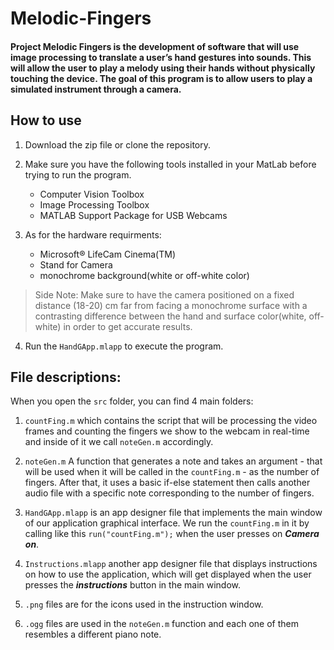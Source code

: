# Melodic-Fingers

#### Project Melodic Fingers is the development of software that will use image processing to translate a user’s hand gestures into sounds. This will allow the user to play a melody using their hands without physically touching the device. The goal of this program is to allow users to play a simulated instrument through a camera. 

## How to use

1. Download the zip file or clone the repository.

2. Make sure you have the following tools installed in your MatLab before trying to run the program.
    - Computer Vision Toolbox
    - Image Processing Toolbox
    - MATLAB Support Package for USB Webcams
    
3. As for the hardware requirments:
    - Microsoft® LifeCam Cinema(TM)
    - Stand for Camera
    - monochrome background(white or off-white color) 

> Side Note: Make sure to have the camera positioned on a fixed distance (18-20) cm far from  facing a monochrome surface with a contrasting difference between the hand and surface color(white, off-white) in order to get accurate results.

4. Run the `HandGApp.mlapp` to execute the program.

## File descriptions:

When you open the `src` folder, you can find 4 main folders:

1. `countFing.m` which contains the script that will be processing the video frames and counting the fingers we show to the webcam in real-time and inside of it we call  `noteGen.m`  accordingly.

2.  `noteGen.m` A function that generates a note and takes an argument - that will be used when it will be called in the `countFing.m` - as the number of fingers. After that, it uses a basic if-else statement then calls another audio file with a specific note corresponding to the number of fingers.

3. `HandGApp.mlapp` is an app designer file that implements the main window of our application graphical interface. We run the `countFing.m`  in it by calling like this `run("countFing.m");` when the user presses on ___Camera on___.

4. `Instructions.mlapp` another app designer file that displays instructions on how to use the application, which will get displayed when the user presses the ___instructions___ button in the main window.

5. `.png` files are for the icons used in the instruction window.

6. `.ogg` files are used in the `noteGen.m`  function and each one of them resembles a different piano note.


